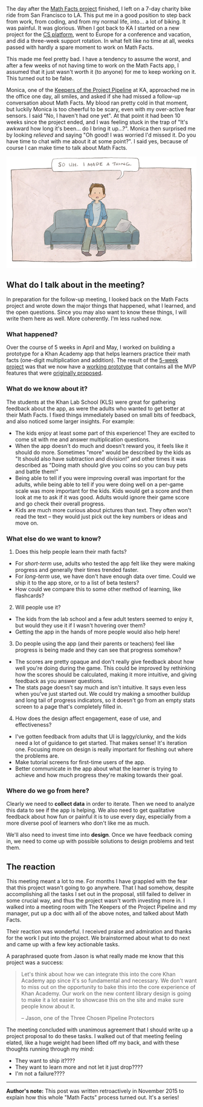 The day after the [Math Facts project](/post/math-facts-part-3) finished, I left on a 7-day charity bike ride from San Francisco to LA. This put me in a good position to step back from work, from coding, and from my normal life, into… a lot of biking. It was painful. It was glorious. When I got back to KA I started on a new project for the [CS platform](http://khanacademy.org/cs), went to Europe for a conference and vacation, and did a three-week support rotation. In what felt like no time at all, weeks passed with hardly a spare moment to work on Math Facts.

This made me feel pretty bad. I have a tendency to assume the worst, and after a few weeks of not having time to work on the Math Facts app, I assumed that it just wasn't worth it (to anyone) for me to keep working on it. This turned out to be false.

Monica, one of the [Keepers of the Project Pipeline](/post/math-facts-part-2) at KA, approached me in the office one day, all smiles, and asked if she had missed a follow-up conversation about Math Facts. My blood ran pretty cold in that moment, but luckily Monica is too cheerful to be scary, even with my over-active fear sensors. I said "No, I haven't had one yet". At that point it had been 10 weeks since the project ended, and I was feeling stuck in the trap of "It's awkward how long it's been… do I bring it up…?". Monica then surprised me by looking *relieved* and saying "Oh good! I was worried I'd missed it. Do you have time to chat with me about it at some point?". I said yes, because of course I can make time to talk about Math Facts.

![A drawing of me sitting on a couch saying "So uh. I made a thing." I'm usually pretty scared of speaking to a group of people, but for some reason Math Facts brings out the extrovert in me. I could talk for hours about it.](../images/i-made-a-thing.png)

## What do I talk about in the meeting?

In preparation for the follow-up meeting, I looked back on the Math Facts project and wrote down the major things that happened, what I learned, and the open questions. Since you may also want to know these things, I will write them here as well. More coherently. I'm less rushed now.

### What happened?

Over the course of 5 weeks in April and May, I worked on building a prototype for a Khan Academy app that helps learners practice their math facts (one-digit multiplication and addition). The result of the [5-week project](/post/math-facts-part-3) was that we now have a [working prototype](https://github.com/Khan/math-facts) that contains all the MVP features that were [originally proposed](/post/math-facts-part-2).

### What do we know about it?

The students at the Khan Lab School (KLS) were great for gathering feedback about the app, as were the adults who wanted to get better at their Math Facts. I fixed things immediately based on small bits of feedback, and also noticed some larger insights. For example:

- The kids enjoy at least some part of this experience! They are excited to come sit with me and answer multiplication questions.
- When the app doesn't do much and doesn't reward you, it feels like it should do more. Sometimes "more" would be described by the kids as "It should also have subtraction and division!" and other times it was described as "Doing math should give you coins so you can buy pets and battle them!"
- Being able to tell if you were improving overall was important for the adults, while being able to tell if you were doing well on a per-game scale was more important for the kids. Kids would get a score and then look at me to ask if it was good. Adults would ignore their game score and go check their overall progress.
- Kids are much more curious about pictures than text. They often won't read the text – they would just pick out the key numbers or ideas and move on.


### What else do we want to know?

1. Does this help people learn their math facts?

 - For *short-term* use, adults who tested the app felt like they were making progress and generally their times trended faster.
 - For *long-term* use, we have don't have enough data over time. Could we ship it to the app store, or to a list of beta testers?
 - How could we compare this to some other method of learning, like flashcards?

2. Will people use it?

 - The kids from the lab school and a few adult testers seemed to enjoy it, but would they use it if I wasn't hovering over them?
 - Getting the app in the hands of more people would also help here!

3. Do people using the app (and their parents or teachers) feel like progress is being made and they can see that progress somehow?

 - The scores are pretty opaque and don't really give feedback about how well you're doing during the game. This could be improved by rethinking how the scores should be calculated, making it more intuitive, and giving feedback as you answer questions.
 - The stats page doesn't say much and isn't intuitive. It says even less when you've just started out. We could try making a smoother buildup and long tail of progress indicators, so it doesn't go from an empty stats screen to a page that's completely filled in.

4. How does the design affect engagement, ease of use, and effectiveness?

 - I've gotten feedback from adults that UI is laggy/clunky, and the kids need a lot of guidance to get started. That makes sense! It's iteration one. Focusing more on design is really important for fleshing out where the problems are.
 - Make tutorial screens for first-time users of the app.
 - Better communicate in the app about what the learner is trying to achieve and how much progress they're making towards their goal.

### Where do we go from here?

Clearly we need to **collect data** in order to iterate. Then we need to analyze this data to see if the app is helping. We also need to get qualitative feedback about how fun or painful it is to use every day, especially from a more diverse pool of learners who don't like me as much.

We'll also need to invest time into **design**. Once we have feedback coming in, we need to come up with possible solutions to design problems and test them.

## The reaction

This meeting meant a lot to me. For months I have grappled with the fear that this project wasn't going to go anywhere. That I had somehow, despite accomplishing all the tasks I set out in the proposal, still failed to deliver in some crucial way, and thus the project wasn't worth investing more in. I walked into a meeting room with The Keepers of the Project Pipeline and my manager, put up a doc with all of the above notes, and talked about Math Facts.

Their reaction was wonderful. I received praise and admiration and thanks for the work I put into the project. We brainstormed about what to do next and came up with a few key actionable tasks.

A paraphrased quote from Jason is what really made me know that this project was a success:

> Let's think about how we can integrate this into the core Khan Academy app since it's so fundamental and necessary. We don't want to miss out on the opportunity to bake this into the core experience of Khan Academy. Our work on the new content library design is going to make it a lot easier to showcase this on the site and make sure people know about it.
>
> – Jason, one of the Three Chosen Pipeline Protectors

The meeting concluded with unanimous agreement that I should write up a project proposal to do these tasks. I walked out of that meeting feeling elated, like a huge weight had been lifted off my back, and with these thoughts running through my mind:

- They want to ship it????
- They want to learn more and not let it just drop????
- I'm not a failure????

------

**Author's note:** This post was written retroactively in November 2015 to explain how this whole "Math Facts" process turned out. It's a series!
